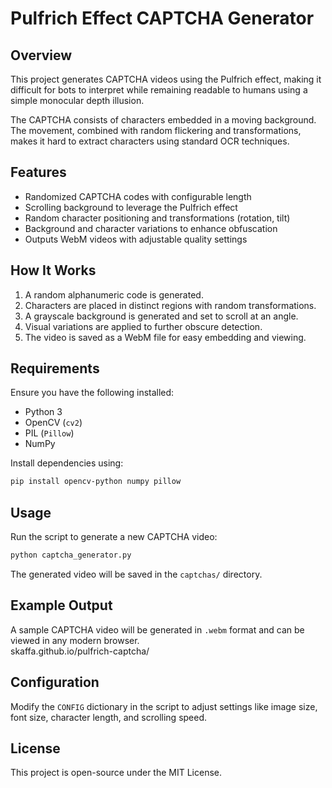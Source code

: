 # Pulfrich Effect CAPTCHA Generator

## Overview
This project generates CAPTCHA videos using the Pulfrich effect, making it difficult for bots to interpret while remaining readable to humans using a simple monocular depth illusion.

The CAPTCHA consists of characters embedded in a moving background. The movement, combined with random flickering and transformations, makes it hard to extract characters using standard OCR techniques.

## Features
- Randomized CAPTCHA codes with configurable length
- Scrolling background to leverage the Pulfrich effect
- Random character positioning and transformations (rotation, tilt)
- Background and character variations to enhance obfuscation
- Outputs WebM videos with adjustable quality settings

## How It Works
1. A random alphanumeric code is generated.
2. Characters are placed in distinct regions with random transformations.
3. A grayscale background is generated and set to scroll at an angle.
4. Visual variations are applied to further obscure detection.
5. The video is saved as a WebM file for easy embedding and viewing.

## Requirements
Ensure you have the following installed:
- Python 3
- OpenCV (`cv2`)
- PIL (`Pillow`)
- NumPy

Install dependencies using:
```sh
pip install opencv-python numpy pillow
```

## Usage
Run the script to generate a new CAPTCHA video:
```sh
python captcha_generator.py
```
The generated video will be saved in the `captchas/` directory.

## Example Output
A sample CAPTCHA video will be generated in `.webm` format and can be viewed in any modern browser.   
skaffa.github.io/pulfrich-captcha/

## Configuration
Modify the `CONFIG` dictionary in the script to adjust settings like image size, font size, character length, and scrolling speed.

## License
This project is open-source under the MIT License.

